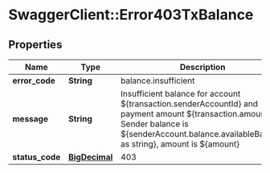 # SwaggerClient::Error403TxBalance

## Properties
Name | Type | Description | Notes
------------ | ------------- | ------------- | -------------
**error_code** | **String** | balance.insufficient | 
**message** | **String** | Insufficient balance for account ${transaction.senderAccountId} and payment amount ${transaction.amount}. Sender balance is ${senderAccount.balance.availableBalance as string}, amount is ${amount} | 
**status_code** | [**BigDecimal**](BigDecimal.md) | 403 | 

